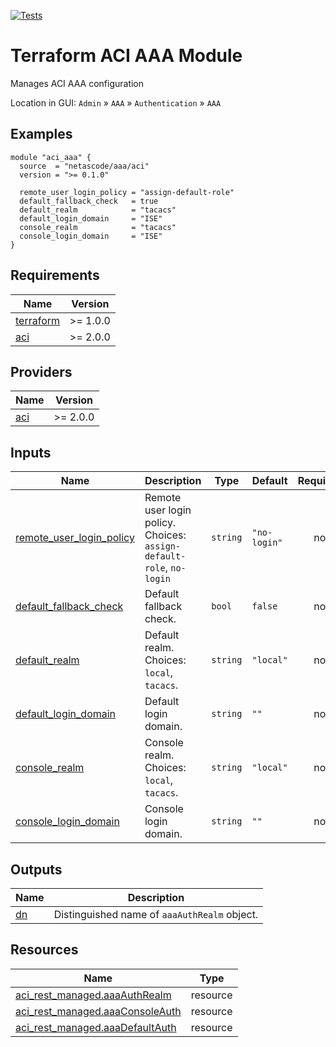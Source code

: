 <!-- BEGIN_TF_DOCS -->
[![Tests](https://github.com/netascode/terraform-aci-aaa/actions/workflows/test.yml/badge.svg)](https://github.com/netascode/terraform-aci-aaa/actions/workflows/test.yml)

# Terraform ACI AAA Module

Manages ACI AAA configuration

Location in GUI:
`Admin` » `AAA` » `Authentication` » `AAA`

## Examples

```hcl
module "aci_aaa" {
  source  = "netascode/aaa/aci"
  version = ">= 0.1.0"

  remote_user_login_policy = "assign-default-role"
  default_fallback_check   = true
  default_realm            = "tacacs"
  default_login_domain     = "ISE"
  console_realm            = "tacacs"
  console_login_domain     = "ISE"
}
```

## Requirements

| Name | Version |
|------|---------|
| <a name="requirement_terraform"></a> [terraform](#requirement\_terraform) | >= 1.0.0 |
| <a name="requirement_aci"></a> [aci](#requirement\_aci) | >= 2.0.0 |

## Providers

| Name | Version |
|------|---------|
| <a name="provider_aci"></a> [aci](#provider\_aci) | >= 2.0.0 |

## Inputs

| Name | Description | Type | Default | Required |
|------|-------------|------|---------|:--------:|
| <a name="input_remote_user_login_policy"></a> [remote\_user\_login\_policy](#input\_remote\_user\_login\_policy) | Remote user login policy. Choices: `assign-default-role`, `no-login` | `string` | `"no-login"` | no |
| <a name="input_default_fallback_check"></a> [default\_fallback\_check](#input\_default\_fallback\_check) | Default fallback check. | `bool` | `false` | no |
| <a name="input_default_realm"></a> [default\_realm](#input\_default\_realm) | Default realm. Choices: `local`, `tacacs`. | `string` | `"local"` | no |
| <a name="input_default_login_domain"></a> [default\_login\_domain](#input\_default\_login\_domain) | Default login domain. | `string` | `""` | no |
| <a name="input_console_realm"></a> [console\_realm](#input\_console\_realm) | Console realm. Choices: `local`, `tacacs`. | `string` | `"local"` | no |
| <a name="input_console_login_domain"></a> [console\_login\_domain](#input\_console\_login\_domain) | Console login domain. | `string` | `""` | no |

## Outputs

| Name | Description |
|------|-------------|
| <a name="output_dn"></a> [dn](#output\_dn) | Distinguished name of `aaaAuthRealm` object. |

## Resources

| Name | Type |
|------|------|
| [aci_rest_managed.aaaAuthRealm](https://registry.terraform.io/providers/CiscoDevNet/aci/latest/docs/resources/rest_managed) | resource |
| [aci_rest_managed.aaaConsoleAuth](https://registry.terraform.io/providers/CiscoDevNet/aci/latest/docs/resources/rest_managed) | resource |
| [aci_rest_managed.aaaDefaultAuth](https://registry.terraform.io/providers/CiscoDevNet/aci/latest/docs/resources/rest_managed) | resource |
<!-- END_TF_DOCS -->